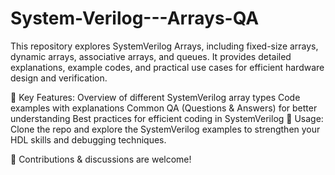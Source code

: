 # System-Verilog---Arrays-QA
This repository explores SystemVerilog Arrays, including fixed-size arrays, dynamic arrays, associative arrays, and queues. It provides detailed explanations, example codes, and practical use cases for efficient hardware design and verification.

📌 Key Features:
Overview of different SystemVerilog array types
Code examples with explanations
Common QA (Questions & Answers) for better understanding
Best practices for efficient coding in SystemVerilog
🚀 Usage:
Clone the repo and explore the SystemVerilog examples to strengthen your HDL skills and debugging techniques.

📢 Contributions & discussions are welcome!
